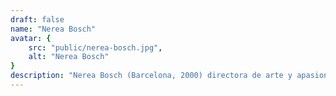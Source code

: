 ```yaml
---
draft: false
name: "Nerea Bosch"
avatar: {
    src: "public/nerea-bosch.jpg",
    alt: "Nerea Bosch"
}
description: "Nerea Bosch (Barcelona, 2000) directora de arte y apasionada de la literatura y el cine de terror. Por ello es creadora de contenido en redes sociales especializada en el género, además ha comenzado a desarrollar su carrera como escritora con su participación en la antología 'Noche de espíritus y secretos', publicada por Apache Libros."
---
```

